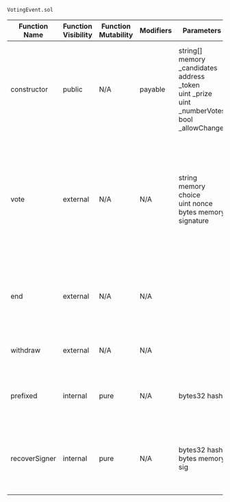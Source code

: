 `VotingEvent.sol`

| Function Name | Function Visibility | Function Mutability | Modifiers | Parameters | Action - Notes |
| --- | --- | --- | --- | --- | --- |
| constructor | public | N/A | payable | string[] memory _candidates <br> address _token <br> uint _prize <br> uint _numberVotes <br> bool _allowChange | - Set the reward for participating <br> - Declare the total number of votes - Declare if the votes can be changed |
| vote | external | N/A | N/A | string memory choice <br> uint nonce <br> bytes memory signature | - Use the signature signed by the event organizer to vote <br> - Change the vote if permitted <br> - Transfer token/ETH to msg.sender as reward |
| end | external | N/A | N/A | | - Only the organizer can call this function <br> - Declare the end of the voting event |
| withdraw | external | N/A | N/A | | - Withdraw the reward from participating |
| prefixed | internal | pure | N/A | bytes32 hash | - Builds a prefixed hash to mimic the behavior of eth_sign |
| recoverSigner | internal | pure | N/A | bytes32 hash <br> bytes memory sig | - Recover the signer of the message from the given hash and signature |
